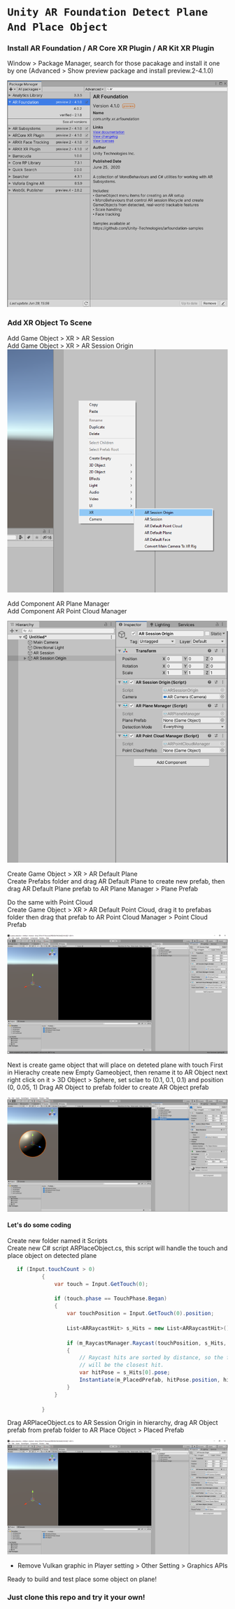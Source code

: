 # `Unity AR Foundation Detect Plane And Place Object`
### Install AR Foundation / AR Core XR Plugin / AR Kit XR Plugin

Window > Package Manager, search for those pacakage and install it one by one
(Advanced > Show preview package and install preview.2-4.1.0)

![alt text](Screenshot/package-manager.png)

### Add XR Object To Scene
Add Game Object > XR > AR Session <br>
Add Game Object > XR > AR Session Origin
![alt text](Screenshot/add-xr.png)

Add Component AR Plane Manager<br>
Add Component AR Point Cloud Manager

![alt text](Screenshot/add-component.PNG)

Create Game Object > XR > AR Default Plane <br>
Create Prefabs folder and drag AR Default Plane to create new prefab, then
drag AR Default Plane prefab to AR Plane Manager > Plane Prefab

Do the same with Point Cloud <br>
Create Game Object > XR > AR Default Point Cloud, drag it to prefabas folder
then drag that prefab to AR Point Cloud Manager > Point Cloud Prefab

![alt text](Screenshot/create-prefabs.PNG)

Next is create game object that will place on deteted plane with touch
First in Hierachy create new Empty Gameobject, then rename it to AR Object
next right click on it > 3D Object > Sphere, set sclae to (0.1, 0.1, 0.1)
and position (0, 0.05, 1)
Drag AR Object to prefab folder to create AR Object prefab

![alt text](Screenshot/ar-object-prefab.PNG)

#### Let's do some coding 

Create new folder named it Scripts <br>
Create new C# script ARPlaceObject.cs, this script will handle the touch and place object on detected plane

 ```csharp
    if (Input.touchCount > 0)
            {
                var touch = Input.GetTouch(0);
    
                if (touch.phase == TouchPhase.Began)
                {
                    var touchPosition = Input.GetTouch(0).position;
                
                    List<ARRaycastHit> s_Hits = new List<ARRaycastHit>();
                
                    if (m_RaycastManager.Raycast(touchPosition, s_Hits, TrackableType.PlaneWithinPolygon))
                    {
                        // Raycast hits are sorted by distance, so the first one
                        // will be the closest hit.
                        var hitPose = s_Hits[0].pose;
                        Instantiate(m_PlacedPrefab, hitPose.position, hitPose.rotation);
                    }
                }
    
            }
```
Drag ARPlaceObject.cs to AR Session Origin in hierarchy, drag AR Object prefab from prefab folder to AR Place Object > Placed Prefab

![alt text](Screenshot/ready-to-build.png)
* Remove Vulkan graphic in Player setting > Other Setting > Graphics APIs

Ready to build and test place some object on plane!
### Just clone this repo and try it your own!
